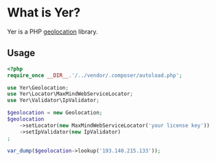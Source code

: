 # What is Yer?

Yer is a PHP [geolocation] library.

## Usage
``` php
<?php
require_once __DIR__.'/../vendor/.composer/autoload.php';

use Yer\Geolocation;
use Yer\Locator\MaxMindWebServiceLocator;
use Yer\Validator\IpValidator;

$geolocation = new Geolocation;
$geolocation
    ->setLocator(new MaxMindWebServiceLocator('your license key'))
    ->setIpValidator(new IpValidator)
;

var_dump($geolocation->lookup('193.140.215.133'));
```

[geolocation]: http://en.wikipedia.org/wiki/Geolocation